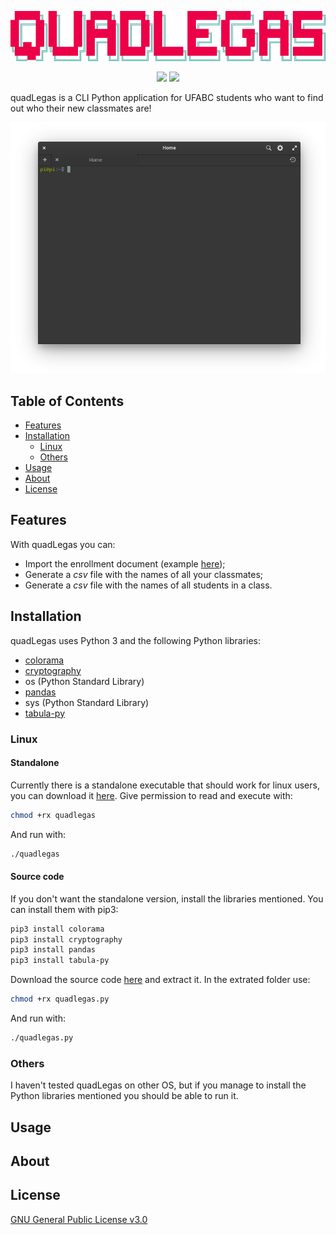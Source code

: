 <p align="center">
    <img src="https://raw.githubusercontent.com/pi-etro/quadLegas/master/img/quadLegas.png" width="598">
</p>
<p align="center">
    <a href="https://www.python.org/" alt="Made with Python">
        <img src="https://img.shields.io/badge/Made%20with-Python-3572A5.svg" /></a>
    <a href="https://www.gnu.org/licenses/gpl-3.0.html" alt="GPLv3">
        <img src="https://img.shields.io/badge/License-GPLv3-CB0000.svg" /></a>
</p>

quadLegas is a CLI Python application for UFABC students who want to find out who their new classmates are!

<p align="center">
  <img width="650" src="https://raw.githubusercontent.com/pi-etro/quadLegas/master/img/menu.gif">
</p>

## Table of Contents

* [Features](#Features)
* [Installation](#Installation)
  * [Linux](#Linux)
  * [Others](#Others)
* [Usage](#Usage)
* [About](#About)
* [License](#License)

## Features

With quadLegas you can:
* Import the enrollment document (example [here](http://prograd.ufabc.edu.br/pdf/_matriculas_deferidas_pos_ajuste_2019_3.pdf));
* Generate a *csv* file with the names of all your classmates;
* Generate a *csv* file with the names of all students in a class.

## Installation

quadLegas uses Python 3 and the following Python libraries:
* [colorama](https://github.com/tartley/colorama)
* [cryptography](https://cryptography.io/en/latest/)
* os (Python Standard Library)
* [pandas](https://github.com/pandas-dev/pandas)
* sys (Python Standard Library)
* [tabula-py](https://github.com/chezou/tabula-py)

### Linux
#### Standalone
Currently there is a standalone executable that should work for linux users, you can download it [here](https://github.com/pi-etro/quadLegas/releases/latest/download/quadlegas). Give permission to read and execute with:
```bash
chmod +rx quadlegas
```
And run with:
```bash
./quadlegas
```

#### Source code
If you don't want the standalone version, install the libraries mentioned. You can install them with pip3:
```bash
pip3 install colorama
pip3 install cryptography
pip3 install pandas
pip3 install tabula-py
```
Download the source code [here](https://github.com/pi-etro/quadLegas/archive/master.zip) and extract it. In the extrated folder use:
```bash
chmod +rx quadlegas.py
```
And run with:
```bash
./quadlegas.py
```

### Others
I haven't tested quadLegas on other OS, but if you manage to install the Python libraries mentioned you should be able to run it.

## Usage


## About


## License
[GNU General Public License v3.0](https://www.gnu.org/licenses/gpl-3.0.html)
